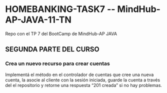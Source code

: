 # HOMEBANKING-TASK7 -- MindHub-AP-JAVA-11-TN

Repo con el TP 7 del BootCamp de MindHub-AP JAVA

## SEGUNDA PARTE DEL CURSO

### Crea un nuevo recurso para crear cuentas

Implementá el método en el controlador de cuentas que cree una nueva cuenta, la asocie al cliente con la sesión iniciada,
guarde la cuenta a través del el repositorio y retorne una respuesta “201 creada” si no hay problemas. 
